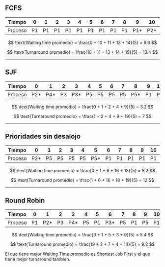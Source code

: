 ## FCFS

| Tiempo   |  0  |  1  |  2  |  3  |  4  |  5  |  6  |  7  |  8  |  9  | 10  | 11  | 12  | 13  | 14  | 15  | 16  | 17  | 18  |
|----------|-----|-----|-----|-----|-----|-----|-----|-----|-----|-----|-----|-----|-----|-----|-----|-----|-----|-----|-----|
| Proceso  | P1  | P1  | P1  | P1  | P1  | P1  | P1  | P1  | P1  | P1* | P2* | P3  | P3* | P4* | P5  | P5  | P5  | P5  | P5* |

$$
\text{Waiting time promedio} = \frac{0 + 10 + 11 + 13 + 14}{5} = 9.6
$$

$$
\text{Turnaround promedio} = \frac{10 + 11 + 13 + 14 + 19}{5} = 13.4
$$

---

## SJF

| Tiempo   |  0  |  1  |  2  |  3  |  4  |  5  |  6  |  7  |  8  |  9  | 10  | 11  | 12  | 13  | 14  | 15  | 16  | 17  | 18  |
|----------|-----|-----|-----|-----|-----|-----|-----|-----|-----|-----|-----|-----|-----|-----|-----|-----|-----|-----|-----|
| Proceso  | P2* | P4* | P3  | P3* | P5  | P5  | P5  | P5  | P5* | P1  | P1  | P1  | P1  | P1  | P1  | P1  | P1  | P1  | P1* |

$$
\text{Waiting time promedio} = \frac{0 + 1 + 2 + 4 + 9}{5} = 3.2
$$

$$
\text{Turnaround promedio} = \frac{1 + 2 + 4 + 9 + 19}{5} = 7
$$

---

## Prioridades sin desalojo

| Tiempo   |  0  |  1  |  2  |  3  |  4  |  5  |  6  |  7  |  8  |  9  | 10  | 11  | 12  | 13  | 14  | 15  | 16  | 17  | 18  |
|----------|-----|-----|-----|-----|-----|-----|-----|-----|-----|-----|-----|-----|-----|-----|-----|-----|-----|-----|-----|
| Proceso  | P2* | P5  | P5  | P5  | P5  | P5* | P1  | P1  | P1  | P1  | P1  | P1  | P1  | P1  | P1  | P1* | P3  | P3* | P4* |

$$
\text{Waiting time promedio} = \frac{0 + 1 + 6 + 16 + 18}{5} = 8.2
$$

$$
\text{Turnaround promedio} = \frac{1 + 6 + 16 + 18 + 19}{5} = 12
$$

---

## Round Robin

| Tiempo   |  0  |  1  |  2  |  3  |  4  |  5  |  6  |  7  |  8  |  9  | 10  | 11  | 12  | 13  | 14  | 15  | 16  | 17  | 18  |
|----------|-----|-----|-----|-----|-----|-----|-----|-----|-----|-----|-----|-----|-----|-----|-----|-----|-----|-----|-----|
| Proceso  | P1  | P2* | P3  | P4* | P5  | P1  | P3* | P5  | P1  | P5  | P1  | P5  | P1  | P5* | P1  | P1  | P1  | P1  | P1* |

$$
\text{Waiting time promedio} = \frac{9 + 1 + 5 + 3 + 9}{5} = 5.4
$$

$$
\text{Turnaround promedio} = \frac{19 + 2 + 7 + 4 + 14}{5} = 9.2
$$


El que tiene mejor Waiting Time promedio es Shortest Job First y el que tiene mejor turnaround tambien. 